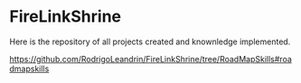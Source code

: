 # FireLinkShrine
Here is the repository of all projects created and knownledge implemented.

https://github.com/RodrigoLeandrin/FireLinkShrine/tree/RoadMapSkills#roadmapskills
